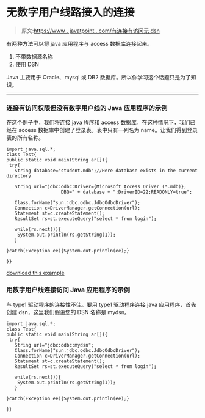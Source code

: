 # 无数字用户线路接入的连接

> 原文:[https://www . javatpoint . com/有连接有访问无 dsn](https://www.javatpoint.com/connectivity-with-access-without-dsn)

有两种方法可以将 java 应用程序与 access 数据库连接起来。

1.  不带数据源名称
2.  使用 DSN

Java 主要用于 Oracle、mysql 或 DB2 数据库。所以你学习这个话题只是为了知识。

* * *

### 连接有访问权限但没有数字用户线的 Java 应用程序的示例

在这个例子中，我们将连接 java 程序和 access 数据库。在这种情况下，我们已经在 access 数据库中创建了登录表。表中只有一列名为 name。让我们得到登录表的所有名称。

```
import java.sql.*;
class Test{
public static void main(String ar[]){
 try{
   String database="student.mdb";//Here database exists in the current directory

   String url="jdbc:odbc:Driver={Microsoft Access Driver (*.mdb)};
                    DBQ=" + database + ";DriverID=22;READONLY=true";

   Class.forName("sun.jdbc.odbc.JdbcOdbcDriver");
   Connection c=DriverManager.getConnection(url);
   Statement st=c.createStatement();
   ResultSet rs=st.executeQuery("select * from login");

   while(rs.next()){
    System.out.println(rs.getString(1));
   }

}catch(Exception ee){System.out.println(ee);}

}}

```

[download this example](https://static.javatpoint.com/src/jdbc/accesswithoutdsn.zip)

### 用数字用户线连接访问 Java 应用程序的示例

与 type1 驱动程序的连接性不佳。要用 type1 驱动程序连接 java 应用程序，首先创建 dsn，这里我们假设您的 DSN 名称是 mydsn。

```
import java.sql.*;
class Test{
public static void main(String ar[]){
 try{
   String url="jdbc:odbc:mydsn";
   Class.forName("sun.jdbc.odbc.JdbcOdbcDriver");
   Connection c=DriverManager.getConnection(url);
   Statement st=c.createStatement();
   ResultSet rs=st.executeQuery("select * from login");

   while(rs.next()){
    System.out.println(rs.getString(1));
   }

}catch(Exception ee){System.out.println(ee);}

}}

```
